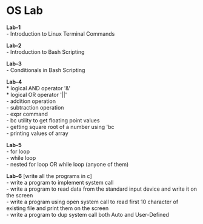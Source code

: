 # OS Lab

**Lab-1**<br>
	- Introduction to Linux Terminal Commands<br>

**Lab-2**<br>
	- Introduction to Bash Scripting<br>

**Lab-3**<br>
	- Conditionals in Bash Scripting<br>

**Lab-4**<br>
	* logical AND operator '&'<br>
	* logical OR operator '||'<br>
	- addition operation<br>
        - subtraction operation<br>
	- expr command<br>
	- bc utility to get floating point values<br>
	- getting square root of a number using 'bc<br>
	- printing values of array<br>

**Lab-5**<br>
	- for loop<br>
	- while loop<br>
	- nested for loop OR while loop (anyone of them)<br>

**Lab-6** [write all the programs in c]<br>
	- write a program to implement system call<br>
	- write a program to read data from the standard input device and write it on the screen<br>
	- write a program using open system call to read first 10 character of existing file and print them on the screen<br>
	- write a program to dup system call both Auto and User-Defined<br> 

